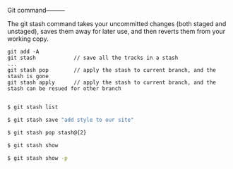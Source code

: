 
Git command———

The git stash command takes your uncommitted changes (both staged and unstaged), saves them away for later use, and then reverts them from your working copy. 

```
git add -A
git stash            // save all the tracks in a stash
...
git stash pop        // apply the stash to current branch, and the stash is gone
git stash apply      // apply the stash to current branch, and the stash can be resued for other branch  

```


```sh

$ git stash list

$ git stash save "add style to our site"

$ git stash pop stash@{2}

$ git stash show

$ git stash show -p

```
